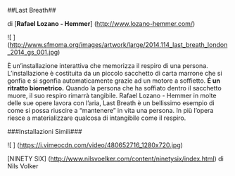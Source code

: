##Last Breath##

di [**Rafael Lozano - Hemmer**] (http://www.lozano-hemmer.com/)

![ ] (http://www.sfmoma.org/images/artwork/large/2014.114_last_breath_london_2014_gs_001.jpg)


È un’installazione interattiva che memorizza il respiro di una persona. 
L’installazione è costituita da un piccolo sacchetto di carta marrone che si gonfia e si sgonfia 
automaticamente grazie ad un motore a soffietto.
**É un ritratto biometrico.**
Quando la persona che ha soffiato dentro il sacchetto muore, il suo respiro rimarrà tangibile.
Rafael Lozano - Hemmer in molte delle sue opere lavora con l’aria, Last Breath è un bellissimo esempio
di come si possa riuscire a “mantenere” in vita una persona. In più l’opera riesce a materializzare
qualcosa di intangibile come il respiro.



###Installazioni Simili###

![ ] (https://i.vimeocdn.com/video/480652716_1280x720.jpg)

[NINETY SIX] (http://www.nilsvoelker.com/content/ninetysix/index.html) di Nils Volker
